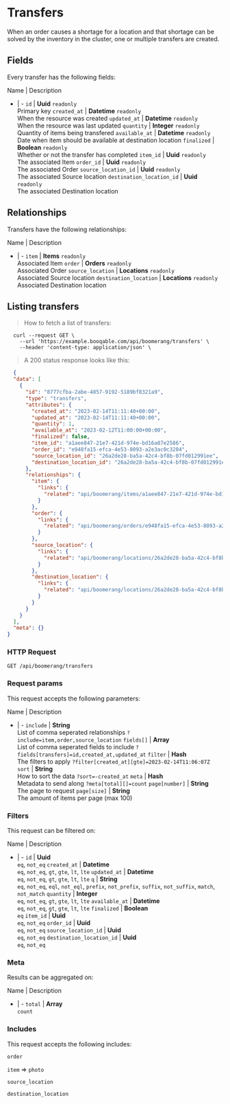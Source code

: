# Transfers

When an order causes a shortage for a location and that shortage can be solved by the inventory in the cluster, one or multiple transfers are created.

## Fields
Every transfer has the following fields:

Name | Description
- | -
`id` | **Uuid** `readonly`<br>Primary key
`created_at` | **Datetime** `readonly`<br>When the resource was created
`updated_at` | **Datetime** `readonly`<br>When the resource was last updated
`quantity` | **Integer** `readonly`<br>Quantity of items being transfered
`available_at` | **Datetime** `readonly`<br>Date when item should be available at destination location
`finalized` | **Boolean** `readonly`<br>Whether or not the transfer has completed
`item_id` | **Uuid** `readonly`<br>The associated Item
`order_id` | **Uuid** `readonly`<br>The associated Order
`source_location_id` | **Uuid** `readonly`<br>The associated Source location
`destination_location_id` | **Uuid** `readonly`<br>The associated Destination location


## Relationships
Transfers have the following relationships:

Name | Description
- | -
`item` | **Items** `readonly`<br>Associated Item
`order` | **Orders** `readonly`<br>Associated Order
`source_location` | **Locations** `readonly`<br>Associated Source location
`destination_location` | **Locations** `readonly`<br>Associated Destination location


## Listing transfers



> How to fetch a list of transfers:

```shell
  curl --request GET \
    --url 'https://example.booqable.com/api/boomerang/transfers' \
    --header 'content-type: application/json' \
```

> A 200 status response looks like this:

```json
  {
  "data": [
    {
      "id": "8777cfba-2abe-4857-9192-5189bf8321a9",
      "type": "transfers",
      "attributes": {
        "created_at": "2023-02-14T11:11:40+00:00",
        "updated_at": "2023-02-14T11:11:40+00:00",
        "quantity": 1,
        "available_at": "2023-02-12T11:00:00+00:00",
        "finalized": false,
        "item_id": "a1aee847-21e7-421d-974e-bd16a87e2586",
        "order_id": "e948fa15-efca-4e53-8093-a2e3ac0c3204",
        "source_location_id": "26a2de28-ba5a-42c4-bf8b-07fd012991ee",
        "destination_location_id": "26a2de28-ba5a-42c4-bf8b-07fd012991ee"
      },
      "relationships": {
        "item": {
          "links": {
            "related": "api/boomerang/items/a1aee847-21e7-421d-974e-bd16a87e2586"
          }
        },
        "order": {
          "links": {
            "related": "api/boomerang/orders/e948fa15-efca-4e53-8093-a2e3ac0c3204"
          }
        },
        "source_location": {
          "links": {
            "related": "api/boomerang/locations/26a2de28-ba5a-42c4-bf8b-07fd012991ee"
          }
        },
        "destination_location": {
          "links": {
            "related": "api/boomerang/locations/26a2de28-ba5a-42c4-bf8b-07fd012991ee"
          }
        }
      }
    }
  ],
  "meta": {}
}
```

### HTTP Request

`GET /api/boomerang/transfers`

### Request params

This request accepts the following parameters:

Name | Description
- | -
`include` | **String** <br>List of comma seperated relationships `?include=item,order,source_location`
`fields[]` | **Array** <br>List of comma seperated fields to include `?fields[transfers]=id,created_at,updated_at`
`filter` | **Hash** <br>The filters to apply `?filter[created_at][gte]=2023-02-14T11:06:07Z`
`sort` | **String** <br>How to sort the data `?sort=-created_at`
`meta` | **Hash** <br>Metadata to send along `?meta[total][]=count`
`page[number]` | **String** <br>The page to request
`page[size]` | **String** <br>The amount of items per page (max 100)


### Filters

This request can be filtered on:

Name | Description
- | -
`id` | **Uuid** <br>`eq`, `not_eq`
`created_at` | **Datetime** <br>`eq`, `not_eq`, `gt`, `gte`, `lt`, `lte`
`updated_at` | **Datetime** <br>`eq`, `not_eq`, `gt`, `gte`, `lt`, `lte`
`q` | **String** <br>`eq`, `not_eq`, `eql`, `not_eql`, `prefix`, `not_prefix`, `suffix`, `not_suffix`, `match`, `not_match`
`quantity` | **Integer** <br>`eq`, `not_eq`, `gt`, `gte`, `lt`, `lte`
`available_at` | **Datetime** <br>`eq`, `not_eq`, `gt`, `gte`, `lt`, `lte`
`finalized` | **Boolean** <br>`eq`
`item_id` | **Uuid** <br>`eq`, `not_eq`
`order_id` | **Uuid** <br>`eq`, `not_eq`
`source_location_id` | **Uuid** <br>`eq`, `not_eq`
`destination_location_id` | **Uuid** <br>`eq`, `not_eq`


### Meta

Results can be aggregated on:

Name | Description
- | -
`total` | **Array** <br>`count`


### Includes

This request accepts the following includes:

`order`


`item` => 
`photo`




`source_location`


`destination_location`





